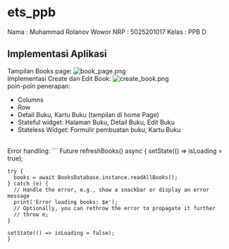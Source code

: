 # ets_ppb

Nama : Muhammad Rolanov Wowor
NRP : 5025201017
Kelas : PPB D

## Implementasi Aplikasi


Tampilan Books page:
![book_page.png](book_page.png)
<br>
Implementasi Create dan Edit Book: 
![create_book.png](create_book.png)
<br>
poin-poin penerapan:
- Columns
- Row
- Detail Buku, Kartu Buku (tampilan di home Page)
- Stateful widget: Halaman Buku, Detail Buku, Edit Buku
- Stateless Widget: Formulir pembuatan buku, Kartu Buku
<br>
Error handling:
```
  Future refreshBooks() async {
    setState(() => isLoading = true);

    try {
      books = await BooksDatabase.instance.readAllBooks();
    } catch (e) {
      // Handle the error, e.g., show a snackbar or display an error message
      print('Error loading books: $e');
      // Optionally, you can rethrow the error to propagate it further
      // throw e;
    }

    setState(() => isLoading = false);
    }
```